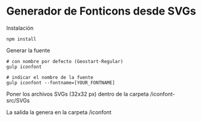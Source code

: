 Generador de Fonticons desde SVGs
==================================

Instalación

    npm install

Generar la fuente

    # con nombre por defecto (Geostart-Regular)
    gulp iconfont

    # indicar el nombre de la fuente
    gulp iconfont --fontname=[YOUR_FONTNAME]

Poner los archivos SVGs (32x32 px) dentro de la carpeta /iconfont-src/SVGs

La salida la genera en la carpeta /iconfont
